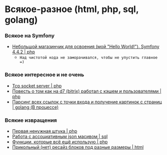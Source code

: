 # Всякое-разное (html, php, sql, golang)

### Всякое на Symfony
* <a href="../../../symfony">Небольшой магазинчик для освоения (мой "Hello World!"). Symfony 4.4.2 | php</a>
  - ```Над чистотой кода не заморачивался, чтобы не упустить главное =)```

### Всякое интересное и не очень
* <a href="php-tcp-sokcet-server.php">Tcp socket server | php</a>
* <a href="bitrix-d7-story">Повесть о том как на d7 (bitrix) работал с кэшем и пользователями | php</a>
* <a href="golang-parser">Парсинг всех ссылок с точки входа и получение картинок с страниц | golang (В процессе)</a>

### Всякие извращения
* <a href="php-overload.php">Первая ненужная штука | php</a>
* <a href="json_sql.sql">Работа с ассоциативным json масивом | sql</a>
* <a href="additional_functions.php">Функции, которые всё ещё использую | php</a>
* <a href="scalable_blocks.html">Прикольный (нет) ресайз блоков под разные размеры | html</a>
